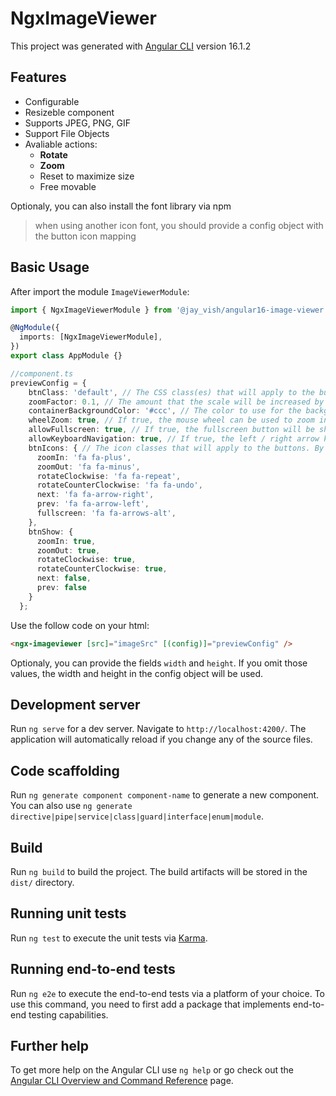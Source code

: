 # NgxImageViewer

This project was generated with [Angular CLI](https://github.com/angular/angular-cli) version 16.1.2

## Features

- Configurable
- Resizeble component
- Supports JPEG, PNG, GIF
- Support File Objects
- Avaliable actions:
  - **Rotate**
  - **Zoom**
  - Reset to maximize size
  - Free movable

Optionaly, you can also install the font library via npm

> when using another icon font, you should provide a config object with the button icon mapping

## Basic Usage

After import the module `ImageViewerModule`:

```typescript
import { NgxImageViewerModule } from '@jay_vish/angular16-image-viewer';

@NgModule({
  imports: [NgxImageViewerModule],
})
export class AppModule {}

//component.ts
previewConfig = {
    btnClass: 'default', // The CSS class(es) that will apply to the buttons
    zoomFactor: 0.1, // The amount that the scale will be increased by
    containerBackgroundColor: '#ccc', // The color to use for the background. This can provided in hex, or rgb(a).
    wheelZoom: true, // If true, the mouse wheel can be used to zoom in
    allowFullscreen: true, // If true, the fullscreen button will be shown, allowing the user to entr fullscreen mode
    allowKeyboardNavigation: true, // If true, the left / right arrow keys can be used for navigation
    btnIcons: { // The icon classes that will apply to the buttons. By default, font-awesome is used.
      zoomIn: 'fa fa-plus',
      zoomOut: 'fa fa-minus',
      rotateClockwise: 'fa fa-repeat',
      rotateCounterClockwise: 'fa fa-undo',
      next: 'fa fa-arrow-right',
      prev: 'fa fa-arrow-left',
      fullscreen: 'fa fa-arrows-alt',
    },
    btnShow: {
      zoomIn: true,
      zoomOut: true,
      rotateClockwise: true,
      rotateCounterClockwise: true,
      next: false,
      prev: false
    }
  };
```

Use the follow code on your html:

```html
<ngx-imageviewer [src]="imageSrc" [(config)]="previewConfig" />
```

Optionaly, you can provide the fields `width` and `height`. If you omit those values, the width and height in the config object will be used.

## Development server

Run `ng serve` for a dev server. Navigate to `http://localhost:4200/`. The application will automatically reload if you change any of the source files.

## Code scaffolding

Run `ng generate component component-name` to generate a new component. You can also use `ng generate directive|pipe|service|class|guard|interface|enum|module`.

## Build

Run `ng build` to build the project. The build artifacts will be stored in the `dist/` directory.

## Running unit tests

Run `ng test` to execute the unit tests via [Karma](https://karma-runner.github.io).

## Running end-to-end tests

Run `ng e2e` to execute the end-to-end tests via a platform of your choice. To use this command, you need to first add a package that implements end-to-end testing capabilities.

## Further help

To get more help on the Angular CLI use `ng help` or go check out the [Angular CLI Overview and Command Reference](https://angular.io/cli) page.

